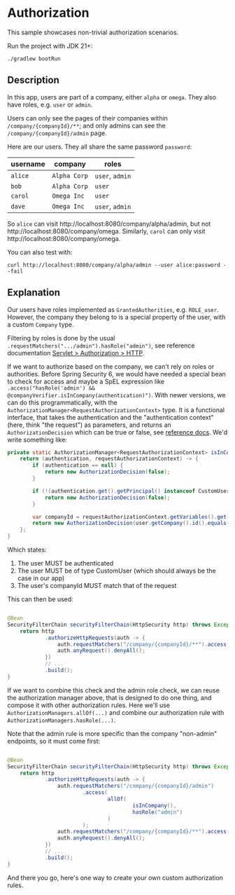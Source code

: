 # Authorization

This sample showcases non-trivial authorization scenarios.

Run the project with JDK 21+:

```
./gradlew bootRun
```


## Description

In this app, users are part of a company, either `alpha` or `omega`. They also have roles, e.g.
`user` or `admin`.

Users can only see the pages of their companies within `/company/{companyId}/**`; and only admins can see the
`/company/{companyId}/admin` page.

Here are our users. They all share the same password `password`:

| username | company      | roles           |
|----------|--------------|-----------------|
| `alice`  | `Alpha Corp` | `user`, `admin` |
| `bob`    | `Alpha Corp` | `user`          |
| `carol`  | `Omega Inc`  | `user`          |
| `dave`   | `Omega Inc`  | `user`, `admin` |

So `alice` can visit http://localhost:8080/company/alpha/admin, but not http://localhost:8080/company/omega.
Similarly, `carol` can only visit http://localhost:8080/company/omega.

You can also test with:

```
curl http://localhost:8080/company/alpha/admin --user alice:password --fail
```

## Explanation

Our users have roles implemented as `GrantedAuthorities`, e.g. `ROLE_user`. However, the company they belong to is a
special property of the user, with a custom `Company` type.

Filtering by roles is done by the usual `.requestMatchers(".../admin").hasRole("admin")`, see reference
documentation [Servlet > Authorization > HTTP](https://docs.spring.io/spring-security/reference/servlet/authorization/authorize-http-requests.html#match-requests).

If we want to authorize based on the company, we can't rely on roles or authorities. Before Spring Security 6, we would
have needed a special bean to check for access and maybe a SpEL expression like
`.access("hasRole('admin') && @companyVerifier.isInCompany(authentication)")`. With newer versions, we can do this
programmatically, with the `AuthorizationManager<RequestAuthorizationContext>` type. It is a functional interface, that
takes the authentication and the "authentication context" (here, think "the request") as parameters, and returns an
`AuthorizationDecision` which can be true or false,
see [reference docs](https://docs.spring.io/spring-security/reference/servlet/authorization/authorize-http-requests.html#remote-authorization-manager).
We'd write something like:

```java
private static AuthorizationManager<RequestAuthorizationContext> isInCompany() {
    return (authentication, requestAuthorizationContext) -> {
        if (authentication == null) {
            return new AuthorizationDecision(false);
        }

        if (!(authentication.get().getPrincipal() instanceof CustomUser user)) {
            return new AuthorizationDecision(false);
        }

        var companyId = requestAuthorizationContext.getVariables().get("companyId");
        return new AuthorizationDecision(user.getCompany().id().equals(companyId));
    };
}
```

Which states:

1. The user MUST be authenticated
2. The user MUST be of type CustomUser (which should always be the case in our app)
3. The user's companyId MUST match that of the request

This can then be used:

```java

@Bean
SecurityFilterChain securityFilterChain(HttpSecurity http) throws Exception {
    return http
            .authorizeHttpRequests(auth -> {
                auth.requestMatchers("/company/{companyId}/**").access(isInCompany());
                auth.anyRequest().denyAll();
            })
            // ...
            .build();
}
```

If we want to combine this check and the admin role check, we can reuse the authorization manager above, that is
designed to do one thing, and compose it with other authorization rules. Here we'll use
`AuthorizationManagers.allOf(...)` and combine our authorization rule with `AuthorizationManagers.hasRole(...)`.

Note that the admin rule is more specific than the company "non-admin" endpoints, so it must come first:

```java

@Bean
SecurityFilterChain securityFilterChain(HttpSecurity http) throws Exception {
    return http
            .authorizeHttpRequests(auth -> {
                auth.requestMatchers("/company/{companyId}/admin")
                        .access(
                                allOf(
                                        isInCompany(),
                                        hasRole("admin")
                                )
                        );
                auth.requestMatchers("/company/{companyId}/**").access(isInCompany());
                auth.anyRequest().denyAll();
            })
            // ...
            .build();
}
```

And there you go, here's one way to create your own custom authorization rules.
